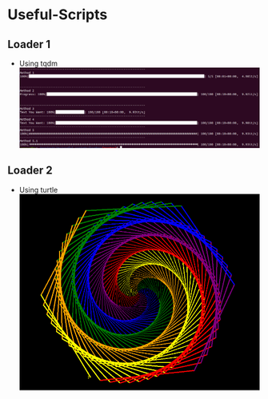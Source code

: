 # Useful-Scripts
 ## Loader 1
 - Using tqdm
	![Optional Text](images/loader1.png)
 
 ## Loader 2
- Using turtle
	![Optional Text](images/loader2.png)
	